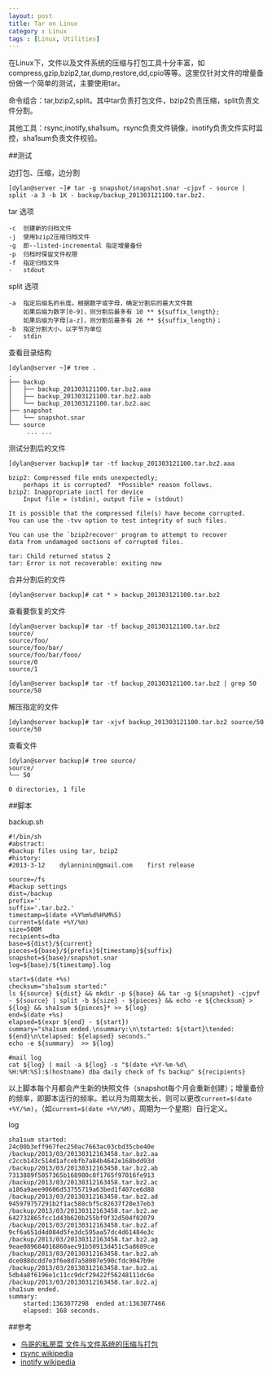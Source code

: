 ```yaml
---
layout: post
title: Tar on Linux
category : Linux
tags : [Linux, Utilities]
---
```


在Linux下，文件以及文件系统的压缩与打包工具十分丰富，如compress,gzip,bzip2,tar,dump,restore,dd,cpio等等。这里仅针对文件的增量备份做一个简单的测试，主要使用tar。

命令组合：tar,bzip2,split。其中tar负责打包文件，bzip2负责压缩，split负责文件分割。

其他工具：rsync,inotify,sha1sum。rsync负责文件镜像，inotify负责文件实时监控，sha1sum负责文件校验。

##测试

边打包、压缩，边分割

	[dylan@server ~]# tar -g snapshot/snapshot.snar -cjpvf - source | split -a 3 -b 1K - backup/backup_201303121100.tar.bz2.

tar 选项

	-c  创建新的归档文件
	-j  使用bzip2压缩归档文件
	-g  即--listed-incremental 指定增量备份
	-p  归档时保留文件权限
	-f  指定归档文件
	-   stdout
	
split 选项

	-a  指定后缀名的长度。根据数字或字母，确定分割后的最大文件数
		如果后缀为数字[0-9]，则分割后最多有 10 ** ${suffix_length};
		如果后缀为字母[a-z]，则分割后最多有 26 ** ${suffix_length}；
	-b  指定分割大小，以字节为单位
	-   stdin

查看目录结构

	[dylan@server ~]# tree .
	.
	├── backup
	│   ├── backup_201303121100.tar.bz2.aaa
	│   ├── backup_201303121100.tar.bz2.aab
	│   └── backup_201303121100.tar.bz2.aac
	├── snapshot
	│   └── snapshot.snar
	└── source
	     ... ...

测试分割后的文件	

	[dylan@server backup]# tar -tf backup_201303121100.tar.bz2.aaa 

	bzip2: Compressed file ends unexpectedly;
		perhaps it is corrupted?  *Possible* reason follows.
	bzip2: Inappropriate ioctl for device
		Input file = (stdin), output file = (stdout)
	
	It is possible that the compressed file(s) have become corrupted.
	You can use the -tvv option to test integrity of such files.
	
	You can use the `bzip2recover' program to attempt to recover
	data from undamaged sections of corrupted files.
	
	tar: Child returned status 2
	tar: Error is not recoverable: exiting now

合并分割后的文件

	[dylan@server backup]# cat * > backup_201303121100.tar.bz2

查看要恢复的文件

	[dylan@server backup]# tar -tf backup_201303121100.tar.bz2
	source/
	source/foo/
	source/foo/bar/
	source/foo/bar/fooo/
	source/0
	source/1

	[dylan@server backup]# tar -tf backup_201303121100.tar.bz2 | grep 50
	source/50

解压指定的文件

	[dylan@server backup]# tar -xjvf backup_201303121100.tar.bz2 source/50
	source/50

查看文件

	[dylan@server backup]# tree source/
	source/
	└── 50
	
	0 directories, 1 file


##脚本

backup.sh

	#!/bin/sh
	#abstract:
	#backup files using tar, bzip2
	#history:
	#2013-3-12    dylanninin@gmail.com    first release
	
	source=/fs
	#backup settings
	dist=/backup
	prefix=''
	suffix='.tar.bz2.'
	timestamp=$(date +%Y%m%d%H%M%S)
	current=$(date +%Y/%m)
	size=500M
	recipients=dba
	base=${dist}/${current}
	pieces=${base}/${prefix}${timestamp}${suffix}
	snapshot=${base}/snapshot.snar
	log=${base}/${timestamp}.log    
	
	start=$(date +%s)
	checksum="sha1sum started:"
	ls ${source} ${dist} && mkdir -p ${base} && tar -g ${snapshot} -cjpvf - ${source} | split -b ${size} - ${pieces} && echo -e ${checksum} > ${log} && sha1sum ${pieces}* >> ${log}
	end=$(date +%s)
	elapsed=$(expr ${end} - ${start})
	summary="sha1sum ended.\nsummary:\n\tstarted: ${start}\tended: ${end}\n\telapsed: ${elapsed} seconds."
	echo -e ${summary}  >> ${log}
	
	#mail log 
	cat ${log} | mail -a ${log} -s "$(date +%Y-%m-%d\ %H:%M:%S):$(hostname) dba daily check of fs backup" ${recipients}

以上脚本每个月都会产生新的快照文件（snapshot每个月会重新创建）；增量备份的频率，即脚本运行的频率。若以月为周期太长，则可以更改`current=$(date +%Y/%m)`，（如`current=$(date +%Y/%M)`，周期为一个星期）自行定义。

log

	sha1sum started:
	24c00b3eff967fec250ac7663ac03cbd35cbe40e  /backup/2013/03/20130312163458.tar.bz2.aa
	c2ccb143c514d1afcebfb7a84b4642e168bdd93d  /backup/2013/03/20130312163458.tar.bz2.ab
	7313889f5057365b168980c8f1765f97016fe913  /backup/2013/03/20130312163458.tar.bz2.ac
	a186a9aee90606d53755719a63bed1f407ce6d88  /backup/2013/03/20130312163458.tar.bz2.ad
	945979757291b2f1ac588cbf5c82637f20e37eb3  /backup/2013/03/20130312163458.tar.bz2.ae
	642732865fcc1d43b620b255bf9f32d504f02079  /backup/2013/03/20130312163458.tar.bz2.af
	9cf6a651d4d084d5fe3dc595aa57dc4d61484e3c  /backup/2013/03/20130312163458.tar.bz2.ag
	9eae089684016860aec91b50913d451c5a8689ce  /backup/2013/03/20130312163458.tar.bz2.ah
	dce088dcdd7e3f6e8d7a58007e590cfdc9047b9e  /backup/2013/03/20130312163458.tar.bz2.ai
	5db4a8f6196e1c11cc9dcf29422f56248111dc6e  /backup/2013/03/20130312163458.tar.bz2.aj
	sha1sum ended.
	summary:
		started:1363077298	ended at:1363077466
		elapsed: 168 seconds.

##参考

* [鸟哥的私房菜 文件与文件系统的压缩与打包](http://vbird.dic.ksu.edu.tw/linux_basic/0240tarcompress.php)
* [rsync wikipedia](http://en.wikipedia.org/wiki/Rsync)
* [inotify wikipedia](http://en.wikipedia.org/wiki/Inotify)